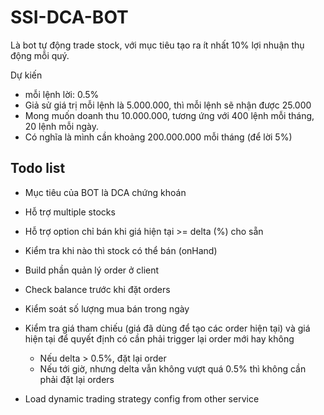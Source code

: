 # SSI-DCA-BOT

Là bot tự động trade stock, với mục tiêu tạo ra ít nhất 10% lợi nhuận thụ động mỗi quý.

Dự kiến
- mỗi lệnh lời: 0.5%
- Giả sử giá trị mỗi lệnh là 5.000.000, thì mỗi lệnh sẽ nhận được 25.000
- Mong muốn doanh thu 10.000.000, tương ứng với 400 lệnh mỗi tháng, 20 lệnh mỗi ngày.
- Có nghĩa là mình cần khoảng 200.000.000 mỗi tháng (để lời 5%)


## Todo list

- Mục tiêu của BOT là DCA chứng khoán
- Hỗ trợ multiple stocks
- Hỗ trợ option chỉ bán khi giá hiện tại >= delta (%) cho sẵn
- Kiểm tra khi nào thì stock có thể bán (onHand)

- Build phần quản lý order ở client
- Check balance trước khi đặt orders
- Kiểm soát số lượng mua bán trong ngày
- Kiểm tra giá tham chiếu (giá đã dùng để tạo các order hiện tại) và giá hiện tại để quyết định có cần phải trigger lại order mới hay không
  - Nếu delta > 0.5%, đặt lại order
  - Nếu tới giờ, nhưng delta vẫn không vượt quá 0.5% thì không cần phải đặt lại orders
- Load dynamic trading strategy config from other service
